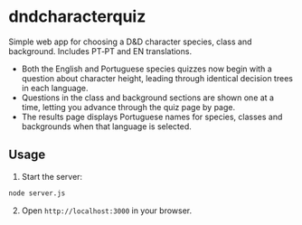# dndcharacterquiz

Simple web app for choosing a D&D character species, class and background. Includes PT‑PT and EN translations.

* Both the English and Portuguese species quizzes now begin with a question about character height, leading through identical decision trees in each language.
* Questions in the class and background sections are shown one at a time, letting you advance through the quiz page by page.
* The results page displays Portuguese names for species, classes and backgrounds when that language is selected.

## Usage

1. Start the server:

```bash
node server.js
```

2. Open `http://localhost:3000` in your browser.
